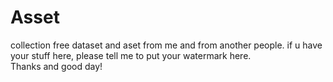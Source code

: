 # Asset
collection free dataset and aset from me and from another people.
if u have your stuff here, please tell me to put your watermark here.  
Thanks and good day! 
